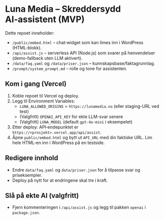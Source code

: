 # Luna Media – Skreddersydd AI‑assistent (MVP)

Dette repoet inneholder:
- `/public/embed.html` – chat‑widget som kan limes inn i WordPress (HTML‑blokk).
- `/api/assist.js` – serverless API (Node.js) som svarer på henvendelser (demo-fallback uten LLM aktivert).
- `/data/faq.yaml` og `/data/priser.json` – kunnskapsbase/faktagrunnlag.
- `/prompt/system_prompt.md` – rolle og tone for assistenten.

## Kom i gang (Vercel)
1. Koble repoet til Vercel og deploy.
2. Legg til Environment Variables:
   - `LUNA_ALLOWED_ORIGINS` = `https://lunamedia.no` (eller staging-URL ved test)
   - (Valgfritt) `OPENAI_API_KEY` for ekte LLM-svar senere
   - (Valgfritt) `LUNA_MODEL` (default `gpt-4o-mini` i eksempelet)
3. Etter deploy: API‑endepunktet er `https://<prosjekt>.vercel.app/api/assist`.
4. Åpne `public/embed.html` og bytt ut `API_URL` med din faktiske URL. Lim hele HTML‑en inn i WordPress på en testside.

## Redigere innhold
- Endre `data/faq.yaml` og `data/priser.json` for å tilpasse svar og priseksempler.
- Deploy på nytt for at endringene skal tre i kraft.

## Slå på ekte AI (valgfritt)
- Fjern kommenteringen i `/api/assist.js` og legg til pakken `openai` i `package.json`.
